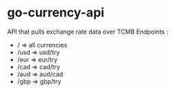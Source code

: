 # go-currency-api
API that pulls exchange rate data over TCMB 
Endpoints :
- / => all currencies
- /usd => usd/try
- /eur => eur/try
- /cad => cad/try
- /aud => aud/cad
- /gbp => gbp/try
